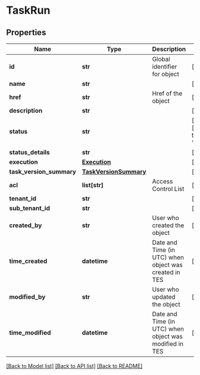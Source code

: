 # TaskRun

## Properties
Name | Type | Description | Notes
------------ | ------------- | ------------- | -------------
**id** | **str** | Global identifier for object | [optional] 
**name** | **str** |  | [optional] 
**href** | **str** | Href of the object | [optional] 
**description** | **str** |  | [optional] 
**status** | **str** |  | [optional] [default to 'Pending']
**status_details** | **str** |  | [optional] 
**execution** | [**Execution**](Execution.md) |  | [optional] 
**task_version_summary** | [**TaskVersionSummary**](TaskVersionSummary.md) |  | [optional] 
**acl** | **list[str]** | Access Control List | [optional] 
**tenant_id** | **str** |  | [optional] 
**sub_tenant_id** | **str** |  | [optional] 
**created_by** | **str** | User who created the object | [optional] 
**time_created** | **datetime** | Date and Time (in UTC) when object was created in TES | [optional] 
**modified_by** | **str** | User who updated the object | [optional] 
**time_modified** | **datetime** | Date and Time (in UTC) when object was modified in TES | [optional] 

[[Back to Model list]](../README.md#documentation-for-models) [[Back to API list]](../README.md#documentation-for-api-endpoints) [[Back to README]](../README.md)


